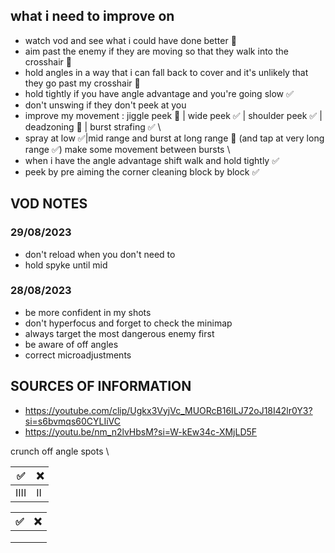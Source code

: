 ## what i need to improve on
- watch vod and see what i could have done better 🚧
- aim past the enemy if they are moving so that they walk into the crosshair 🚧
- hold angles in a way that i can fall back to cover and it's unlikely that they go past my crosshair 🚧
- hold tightly if you have angle advantage and you're going slow ✅
- don't unswing if they don't peek at you 
- improve my movement : jiggle peek 🚧 | wide peek ✅ | shoulder peek ✅ |  deadzoning 🚧 | burst strafing ✅ 
\
- spray at low ✅|mid range and burst at long range 🚧 (and tap at very long range ✅) make some movement between bursts
\
- when i have the angle advantage shift walk and hold tightly ✅
- peek by pre aiming the corner cleaning block by block ✅ 

## VOD NOTES

### 29/08/2023
- don't reload when you don't need to
- hold spyke until mid 


### 28/08/2023

- be more confident in my shots
- don't hyperfocus and forget to check the minimap
- always target the most dangerous enemy first
- be aware of off angles
- correct microadjustments

## SOURCES OF INFORMATION
- https://youtube.com/clip/Ugkx3VyjVc_MUORcB16ILJ72oJ18I42lr0Y3?si=s6bvmqs60CYLIiVC
- https://youtu.be/nm_n2lvHbsM?si=W-kEw34c-XMjLD5F


crunch off angle spots
\

| ✅  | ❌   |
|--------------- | --------------- |
| IIII    | II   |


| ✅ | ❌ |
|---|---|
|   |   |
|   |   |
|   |   |
